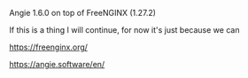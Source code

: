 Angie 1.6.0 on top of FreeNGINX (1.27.2)</P>

If this is a thing I will continue, for now it's just because we can

https://freenginx.org/</P>
https://angie.software/en/</P>
